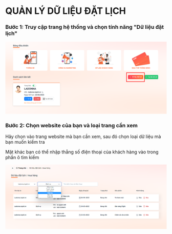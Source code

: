 # QUẢN LÝ DỮ LIỆU ĐẶT LỊCH



### Bước 1: Truy cập trang hệ thống và chọn tính năng "Dữ liệu đặt lịch"

![](<.gitbook/assets/image (20).png>)

### Bước 2: Chọn website của bạn và loại trang cần xem

Hãy chọn vào trang website mà bạn cần xem, sau đó chọn loại dữ liệu mà bạn muốn kiểm tra

Mặt khác bạn có thể nhập thẳng số điện thoại của khách hàng vào trong phần ô tìm kiếm&#x20;

![](<.gitbook/assets/image (3) (2) (1).png>)

